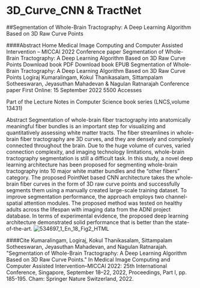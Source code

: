 # 3D_Curve_CNN & TractNet

##Segmentation of Whole-Brain Tractography: A Deep Learning Algorithm Based on 3D Raw Curve Points

####Abstract
Home  Medical Image Computing and Computer Assisted Intervention – MICCAI 2022  Conference paper
Segmentation of Whole-Brain Tractography: A Deep Learning Algorithm Based on 3D Raw Curve Points
Download book PDF
Download book EPUB
Segmentation of Whole-Brain Tractography: A Deep Learning Algorithm Based on 3D Raw Curve Points
Logiraj Kumaralingam, Kokul Thanikasalam, Sittampalam Sotheeswaran, Jeyasuthan Mahadevan & Nagulan Ratnarajah 
Conference paper
First Online: 15 September 2022
5500 Accesses

Part of the Lecture Notes in Computer Science book series (LNCS,volume 13431)

Abstract
Segmentation of whole-brain fiber tractography into anatomically meaningful fiber bundles is an important step for visualizing and quantitatively assessing white matter tracts. The fiber streamlines in whole-brain fiber tractography are 3D curves, and they are densely and complexly connected throughout the brain. Due to the huge volume of curves, varied connection complexity, and imaging technology limitations, whole-brain tractography segmentation is still a difficult task. In this study, a novel deep learning architecture has been proposed for segmenting whole-brain tractography into 10 major white matter bundles and the “other fibers” category. The proposed PointNet based CNN architecture takes the whole-brain fiber curves in the form of 3D raw curve points and successfully segments them using a manually created large-scale training dataset. To improve segmentation performance, the approach employs two channel-spatial attention modules. The proposed method was tested on healthy adults across the lifespan with imaging data from the ADNI project database. In terms of experimental evidence, the proposed deep learning architecture demonstrated solid performance that is better than the state-of-the-art.
![534697_1_En_18_Fig2_HTML](https://github.com/NeuroImageComputingLab/3D_Curve_CNN/assets/108366877/52da505e-edcb-4e5d-a8de-e5b63565f46b)

####Cite
Kumaralingam, Logiraj, Kokul Thanikasalam, Sittampalam Sotheeswaran, Jeyasuthan Mahadevan, and Nagulan Ratnarajah. "Segmentation of Whole-Brain Tractography: A Deep Learning Algorithm Based on 3D Raw Curve Points." In Medical Image Computing and Computer Assisted Intervention–MICCAI 2022: 25th International Conference, Singapore, September 18–22, 2022, Proceedings, Part I, pp. 185-195. Cham: Springer Nature Switzerland, 2022.
